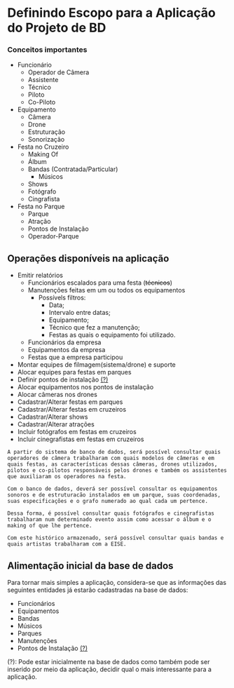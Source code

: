 # Definindo Escopo para a Aplicação do Projeto de BD

### Conceitos importantes
- Funcionário
  - Operador de Câmera
  - Assistente
  - Técnico
  - Piloto
  - Co-Piloto
- Equipamento
  - Câmera
  - Drone
  - Estruturação
  - Sonorização
- Festa no Cruzeiro
  - Making Of
  - Álbum
  - Bandas (Contratada/Particular)
    - Músicos
  - Shows  
  - Fotógrafo
  - Cingrafista  
- Festa no Parque
  - Parque
  - Atração
  - Pontos de Instalação
  - Operador-Parque
  
## Operações disponíveis na aplicação
- Emitir relatórios
  - Funcionários escalados para uma festa (~~técnicos~~)
  - Manutenções feitas em um ou todos os equipamentos
    - Possívels filtros: 
      - Data; 
      - Intervalo entre datas;
      - Equipamento;
      - Técnico que fez a manutenção;
      - Festas as quais o equipamento foi utilizado.
  - Funcionários da empresa  
  - Equipamentos da empresa
  - Festas que a empresa participou
- Montar equipes de filmagem(sistema/drone) e suporte
- Alocar equipes para festas em parques
- Definir pontos de instalação [(?)](#myfootnote1)
- Alocar equipamentos nos pontos de instalação
- Alocar câmeras nos drones
- Cadastrar/Alterar festas em parques
- Cadastrar/Alterar festas em cruzeiros
- Cadastrar/Alterar shows
- Cadastrar/Alterar atrações
- Incluir fotógrafos em festas em cruzeiros
- Incluir cinegrafistas em festas em cruzeiros

`A partir do sistema de banco de dados, será possível consultar quais operadores de câmera
trabalharam com quais modelos de câmeras e em quais festas, as características dessas câmeras,
drones utilizados, pilotos e co-pilotos responsáveis pelos drones e também os assistentes que auxiliaram
os operadores na festa.`

`Com o banco de dados, deverá ser possível consultar os equipamentos sonoros e de estruturacão
instalados em um parque, suas coordenadas, suas especificações e o grafo numerado ao qual cada
um pertence.`

`Dessa forma, é possível consultar quais fotógrafos e cinegrafistas trabalharam num determinado
evento assim como acessar o álbum e o making of que lhe pertence.`

`Com este histórico armazenado, será possível consultar quais bandas e quais artistas trabalharam
com a EISE.`

## Alimentação inicial da base de dados
Para tornar mais simples a aplicação, considera-se que as informações das seguintes entidades já estarão cadastradas na base de dados:
- Funcionários
- Equipamentos
- Bandas
- Músicos
- Parques
- Manutenções
- Pontos de Instalação [(?)](#myfootnote1)

<a name="myfootnote1">(?)</a>: Pode estar inicialmente na base de dados como também pode ser inserido por meio da aplicação, decidir qual o mais interessante para a aplicação.
